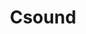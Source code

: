 ---
codehost: https://github.com/https://github.com/csound/csound
logohandle: csound
sort: csound
title: Csound
website: https://csound.com/
---